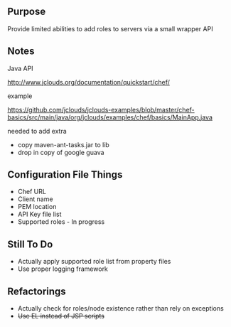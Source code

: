 Purpose
-------

Provide limited abilities to add roles to servers via a small wrapper API

Notes
-----

Java API

http://www.jclouds.org/documentation/quickstart/chef/

example

https://github.com/jclouds/jclouds-examples/blob/master/chef-basics/src/main/java/org/jclouds/examples/chef/basics/MainApp.java

needed to add extra

- copy maven-ant-tasks.jar to lib
- drop in copy of google guava

Configuration File Things
-------------------------

* Chef URL
* Client name
* PEM location
* API Key file list
* Supported roles - In progress

Still To Do
-----------

* Actually apply supported role list from property files
* Use proper logging framework

Refactorings
------------

* Actually check for roles/node existence rather than rely on exceptions
* ~~Use EL instead of JSP scripts~~
